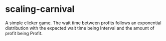 # scaling-carnival
A simple clicker game. The wait time between profits follows an exponential distribution with the expected wait time being Interval and the amount of profit being Profit.
